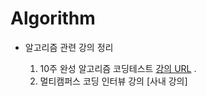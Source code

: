 # Algorithm
- 알고리즘 관련 강의 정리

  1. 10주 완성 알고리즘 코딩테스트 [강의 URL](https://edu.goorm.io/lecture/554/10주-완성-알고리즘-코딩테스트)
.
  2. 멀티캠퍼스 코딩 인터뷰 강의 [사내 강의]
